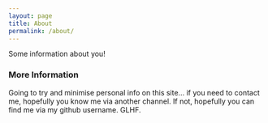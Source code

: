 ```yaml
---
layout: page
title: About
permalink: /about/
---
```


Some information about you!

### More Information

Going to try and minimise personal info on this site... if you need to contact me, hopefully you know me via another channel. If not, hopefully you can find me via my github username. GLHF.
